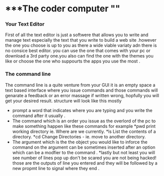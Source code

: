 # ***The coder computer ""
### Your Text Editor 
First of all the text editor is just a softwere that allows you to write and manage text especially the text that you write to build a web site .however the one you choose is up to you as there a wide viable variaty adn there is no consice best editor. you can use the one that comes with your pc or download a 3rd party one.you also can find the one with the themes you like or choose the one who suppourts the apps you use the most .
### The command line 
The command line is a quite venture from your GUI it is an empty space a text based interface where you issue commands and those commands will genarate a feedback or an error massage if written wrong, hopfully you will get your desired result.
structure will look like this mostly
* prompt a word that indicates where you are typing and you write the command after it usually .
* The command which is an order you issue as the overlord of the pc to make something happen like these commands for example
   *pwd print working directory  ie. Where are we currently.
   *ls List the contents of a directory.
   *cd Change Directories - ie. move to another directory.
* The argument which is the the object you would like to inforce the command on the argument can be sometimes inserted after an option which can be a modfier to the command .
*lastly but not least you will see number of lines pop up don't be scared you are not being hacked!  those are the outputs of line you entered and they will be followed by a new propmt line to signal where they end .
